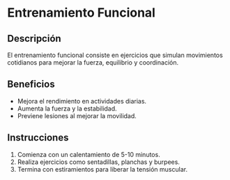 # Entrenamiento Funcional

## Descripción
El entrenamiento funcional consiste en ejercicios que simulan movimientos cotidianos para mejorar la fuerza, equilibrio y coordinación.

## Beneficios
- Mejora el rendimiento en actividades diarias.
- Aumenta la fuerza y la estabilidad.
- Previene lesiones al mejorar la movilidad.

## Instrucciones
1. Comienza con un calentamiento de 5-10 minutos.
2. Realiza ejercicios como sentadillas, planchas y burpees.
3. Termina con estiramientos para liberar la tensión muscular.






